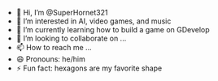 - 👋 Hi, I’m @SuperHornet321
- 👀 I’m interested in AI, video games, and music
- 🌱 I’m currently learning how to build a game on GDevelop
- 💞️ I’m looking to collaborate on ...
- 📫 How to reach me ...
- 😄 Pronouns: he/him
- ⚡ Fun fact: hexagons are my favorite shape

<!---
SuperHornet321/SuperHornet321 is a ✨ special ✨ repository because its `README.md` (this file) appears on your GitHub profile.
You can click the Preview link to take a look at your changes.
--->
